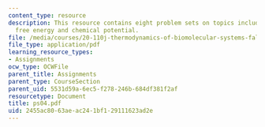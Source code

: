 ```yaml
---
content_type: resource
description: This resource contains eight problem sets on topics including gibb's
  free energy and chemical potential.
file: /media/courses/20-110j-thermodynamics-of-biomolecular-systems-fall-2005/2455ac8063aeac241bf129111623ad2e_ps04.pdf
file_type: application/pdf
learning_resource_types:
- Assignments
ocw_type: OCWFile
parent_title: Assignments
parent_type: CourseSection
parent_uid: 5531d59a-6ec5-f278-246b-684df381f2af
resourcetype: Document
title: ps04.pdf
uid: 2455ac80-63ae-ac24-1bf1-29111623ad2e
---
```

